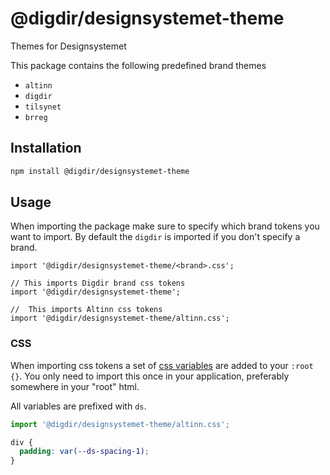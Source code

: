 # @digdir/designsystemet-theme

Themes for Designsystemet

This package contains the following predefined brand themes

- `altinn`
- `digdir`
- `tilsynet`
- `brreg`

## Installation

```sh
npm install @digdir/designsystemet-theme
```

## Usage

When importing the package make sure to specify which brand tokens you want to import. By default the `digdir` is imported if you don't specify a brand.

```tsx
import '@digdir/designsystemet-theme/<brand>.css';

// This imports Digdir brand css tokens
import '@digdir/designsystemet-theme';

//  This imports Altinn css tokens
import '@digdir/designsystemet-theme/altinn.css';
```

### CSS

When importing css tokens a set of [css variables](https://developer.mozilla.org/en-US/docs/Web/CSS/Using_CSS_custom_properties) are added to your `:root {}`.
You only need to import this once in your application, preferably somewhere in your "root" html.

All variables are prefixed with `ds`.

```js
import '@digdir/designsystemet-theme/altinn.css';
```

```css
div {
  padding: var(--ds-spacing-1);
}
```
